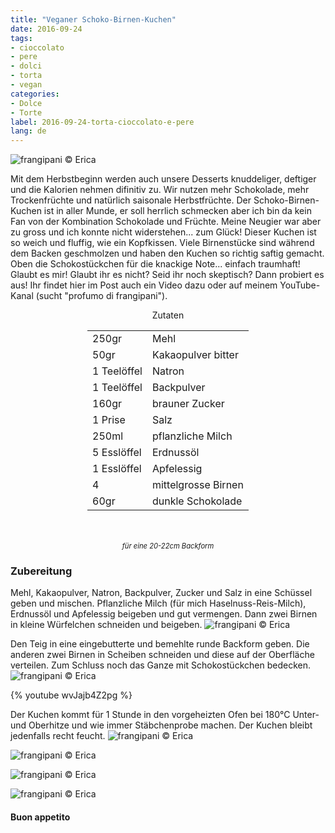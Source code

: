 ```yaml
---
title: "Veganer Schoko-Birnen-Kuchen"
date: 2016-09-24
tags:
- cioccolato
- pere
- dolci
- torta
- vegan
categories:
- Dolce
- Torte
label: 2016-09-24-torta-cioccolato-e-pere
lang: de
---
```

![](../2016-09-24-torta-cioccolato-e-pere/header.jpg "frangipani © Erica")

Mit dem Herbstbeginn werden auch unsere Desserts knuddeliger, deftiger und die Kalorien nehmen difinitiv zu. Wir nutzen mehr Schokolade, mehr Trockenfrüchte und natürlich saisonale Herbstfrüchte. Der Schoko-Birnen-Kuchen ist in aller Munde, er soll herrlich schmecken aber ich bin da kein Fan von der Kombination Schokolade und Früchte. Meine Neugier war aber zu gross und ich konnte nicht widerstehen... zum Glück! Dieser Kuchen ist so weich und fluffig, wie ein Kopfkissen. Viele Birnenstücke sind während dem Backen geschmolzen und haben den Kuchen so richtig saftig gemacht. Oben die Schokostückchen für die knackige Note... einfach traumhaft! Glaubt es mir! Glaubt ihr es nicht? Seid ihr noch skeptisch? Dann probiert es aus! Ihr findet hier im Post auch ein Video dazu oder auf meinem YouTube-Kanal (sucht "profumo di frangipani").

<div id="wrapper" style="text-align: center">
  <div id="yourdiv" style="display: inline-block;">
    <div class="ingredients">
      <div class="ingredients-title">Zutaten</div>
      <table>
        <tbody>
          <tr>
            <td>250gr</td>
            <td>Mehl</td>
          </tr>
          <tr>
            <td>50gr</td>
            <td>Kakaopulver bitter</td>
          </tr>
          <tr>
            <td>1 Teelöffel</td>
            <td>Natron</td>
          </tr>
          <tr>
            <td>1 Teelöffel</td>
            <td>Backpulver</td>
          </tr>
          <tr>
            <td>160gr</td>
            <td>brauner Zucker</td>
          </tr>
          <tr>
            <td>1 Prise</td>
            <td>Salz</td>
          </tr>
          <tr>
            <td>250ml</td>
            <td>pflanzliche Milch</td>
          </tr>
          <tr>
            <td>5 Esslöffel</td>
            <td>Erdnussöl</td>        
          </tr>
          <tr>
            <td>1 Esslöffel</td>
            <td>Apfelessig</td>
          </tr>
          <tr>
            <td>4</td>
            <td>mittelgrosse Birnen</td>        
          </tr>
          <tr>
            <td>60gr</td>
            <td>dunkle Schokolade</td>
          </tr>
        </tbody>
      </table>
      <br></br>
      <i class="pull-right" style="font-size: 80%;">für eine 20-22cm Backform</i>
    </div>
  </div>
</div>


<h3>
  <font color="grey">
    <i class="fa fa-cogs"></i>
  </font> Zubereitung
</h3>

Mehl, Kakaopulver, Natron, Backpulver, Zucker und Salz in eine Schüssel geben und mischen. Pflanzliche Milch (für mich Haselnuss-Reis-Milch), Erdnussöl und Apfelessig beigeben und gut vermengen. Dann zwei Birnen in kleine Würfelchen schneiden und beigeben.
![](../2016-09-24-torta-cioccolato-e-pere/impasto.jpg "frangipani © Erica")

Den Teig in eine eingebutterte und bemehlte runde Backform geben. Die anderen zwei Birnen in Scheiben schneiden und diese auf der Oberfläche verteilen. Zum Schluss noch das Ganze mit Schokostückchen bedecken.
![](../2016-09-24-torta-cioccolato-e-pere/teglia.jpg "frangipani © Erica")

{% youtube wvJajb4Z2pg %}

Der Kuchen kommt für 1 Stunde in den vorgeheizten Ofen bei 180°C Unter- und Oberhitze und wie immer Stäbchenprobe machen. Der Kuchen bleibt jedenfalls recht feucht.
![](../2016-09-24-torta-cioccolato-e-pere/risultato1.jpg "frangipani © Erica")

![](../2016-09-24-torta-cioccolato-e-pere/risultato2.jpg "frangipani © Erica")

![](../2016-09-24-torta-cioccolato-e-pere/risultato3.jpg "frangipani © Erica")

![](../2016-09-24-torta-cioccolato-e-pere/risultato4.jpg "frangipani © Erica")


<h4>Buon appetito
  <font color="red">
    <i class="fa fa-smile-o"></i>
  </font>
</h4>
